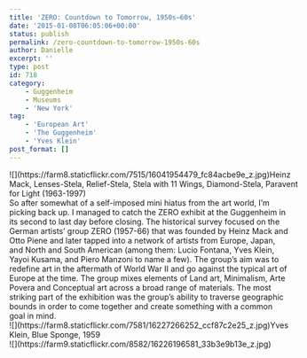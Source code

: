 ```yaml
---
title: 'ZERO: Countdown to Tomorrow, 1950s–60s'
date: '2015-01-08T06:05:06+00:00'
status: publish
permalink: /zero-countdown-to-tomorrow-1950s-60s
author: Danielle
excerpt: ''
type: post
id: 718
category:
    - Guggenheim
    - Museums
    - 'New York'
tag:
    - 'European Art'
    - 'The Guggenheim'
    - 'Yves Klein'
post_format: []
---
```

<div class="wp-caption alignnone" style="width: 530px">![](https://farm8.staticflickr.com/7515/16041954479_fc84acbe9e_z.jpg)Heinz Mack, Lenses-Stela, Relief-Stela, Stela with 11 Wings, Diamond-Stela, Paravent for Light (1963-1997)

</div>So after somewhat of a self-imposed mini hiatus from the art world, I’m picking back up. I managed to catch the ZERO exhibit at the Guggenheim in its second to last day before closing. The historical survey focused on the German artists’ group ZERO (1957-66) that was founded by Heinz Mack and Otto Piene and later tapped into a network of artists from Europe, Japan, and North and South American (among them: Lucio Fontana, Yves Klein, Yayoi Kusama, and Piero Manzoni to name a few). The group’s aim was to redefine art in the aftermath of World War II and go against the typical art of Europe at the time. The group mixes elements of Land art, Minimalism, Arte Povera and Conceptual art across a broad range of materials. The most striking part of the exhibition was the group’s ability to traverse geographic bounds in order to come together and create something with a common goal in mind.

<div class="wp-caption alignnone" style="width: 520px">![](https://farm8.staticflickr.com/7581/16227266252_ccf87c2e25_z.jpg)Yves Klein, Blue Sponge, 1959

</div>![](https://farm9.staticflickr.com/8582/16226196581_33b3e9b13e_z.jpg)